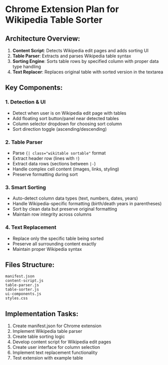 # Chrome Extension Plan for Wikipedia Table Sorter

## Architecture Overview:
1. **Content Script**: Detects Wikipedia edit pages and adds sorting UI
2. **Table Parser**: Extracts and parses Wikipedia table syntax
3. **Sorting Engine**: Sorts table rows by specified column with proper data type handling
4. **Text Replacer**: Replaces original table with sorted version in the textarea

## Key Components:

### 1. Detection & UI
- Detect when user is on Wikipedia edit page with tables
- Add floating sort button/panel near detected tables
- Column selector dropdown for choosing sort column
- Sort direction toggle (ascending/descending)

### 2. Table Parser
- Parse `{| class="wikitable sortable"` format
- Extract header row (lines with `!`)
- Extract data rows (sections between `|-`)  
- Handle complex cell content (images, links, styling)
- Preserve formatting during sort

### 3. Smart Sorting
- Auto-detect column data types (text, numbers, dates, years)
- Handle Wikipedia-specific formatting (birth/death years in parentheses)
- Sort by clean data but preserve original formatting
- Maintain row integrity across columns

### 4. Text Replacement
- Replace only the specific table being sorted
- Preserve all surrounding content exactly
- Maintain proper Wikipedia syntax

## Files Structure:
```
manifest.json
content-script.js
table-parser.js  
table-sorter.js
ui-components.js
styles.css
```

## Implementation Tasks:
1. Create manifest.json for Chrome extension
2. Implement Wikipedia table parser
3. Create table sorting logic
4. Develop content script for Wikipedia edit pages
5. Create user interface for column selection
6. Implement text replacement functionality
7. Test extension with example table